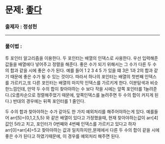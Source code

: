 # 문제: [좋다][link]

[link]: https://www.acmicpc.net/problem/1253

### 출제자 : 정성헌

---
### 풀이법 : 

투 포인터 알고리즘을 이용한다. 두 포인터는 배열의 인덱스로 사용한다. 우선 입력해준 값들을 배열에다 넣어주고 정렬을 해준다.
좋은 수가 되기 위해서는 그 수가 다른 두 수의 합과 같을 시에 좋은 수가 된다. 예를 들어 1 2 3 4 5 가 있을 떄 3은 1과 2의 합과 같기 때문에 좋은 수가 될 수 있는 것이다.
따라서 하나의 포인터는 배열의 첫번째 인덱스를 가르키고,또 다른 포인터는 배열의 마지막 인덱스를 가르키게 한다. 이분탐색과 비슷한느낌인데, 만약 두 수의 합이 찾아야하는 수 보다 작을 시에는
앞쪽 포인터를 1늘려준다.(오름차순으로 정렬해주었기 때문에, 앞쪽인덱스를 늘려주면 두 수의 합이 커지게 된다.) 반대의 경우에는 뒤쪽 포인터를 1 줄인다. 

두 수의 합과 찾아야하는 수가 같아도 한 가지 예외처리를 해주어야하는게 있다.
예를들어 arr[5]={0,1,2,5,5} 와 같은 배열이 있다고 가정했을때, 현재 찾아야하는값이 arr[4]값인 5라고 치고, 포인터가 0번째와 4번째 인덱스를 가르키고 있다고 하자
arr[0]+arr[4]=5고 찾아야하는 값과 일치하지만,문제에서 다른 두 수의 합이 같을 시에 좋은 수가 된다고 하였기때문에, 이 경우를 예외처리 해주면 된다.
